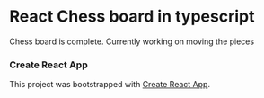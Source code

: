 
# React Chess board in typescript

Chess board is complete.
Currently working on moving the pieces


### Create React App

This project was bootstrapped with [Create React App](https://github.com/facebook/create-react-app).

